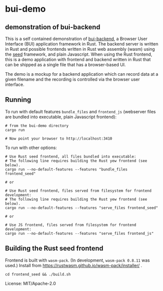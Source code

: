 # bui-demo

## demonstration of bui-backend

This is a self contained demonstration of
[bui-backend](https://github.com/astraw/bui-backend), a Browser User Interface
(BUI) application framework in Rust. The backend server is written in Rust and
possible frontends written in Rust web assembly (wasm) using the
[seed](https://crates.io/crates/seed) framework, and plain Javascript. When
using the Rust frontend, this is a demo application with frontend and backend
written in Rust that can be shipped as a single file that has a browser-based
UI.

The demo is a mockup for a backend application which can record data at a given
filename and the recording is controlled via the browser user interface.

## Running

To run with default features `bundle_files` and `frontend_js` (webserver files
are bundled into executable, plain Javascript frontend):

    # from the bui-demo directory
    cargo run

    # Now point your browser to http://localhost:3410

To run with other options:

    # Use Rust seed frontend, all files bundled into executable:
    # The following line requires building the Rust yew frontend (see below).
    cargo run --no-default-features --features "bundle_files frontend_seed"

    # or

    # Use Rust seed frontend, files served from filesystem for frontend development:
    # The following line requires building the Rust yew frontend (see below).
    cargo run --no-default-features --features "serve_files frontend_seed"

    # or

    # Use JS frontend, files served from filesystem for frontend development:
    cargo run --no-default-features --features "serve_files frontend_js"

## Building the Rust seed frontend

Frontend is built with `wasm-pack`. (In development, `wasm-pack 0.8.11` was
used.) Install from https://rustwasm.github.io/wasm-pack/installer/ .

    cd frontend_seed && ./build.sh


License: MIT/Apache-2.0
